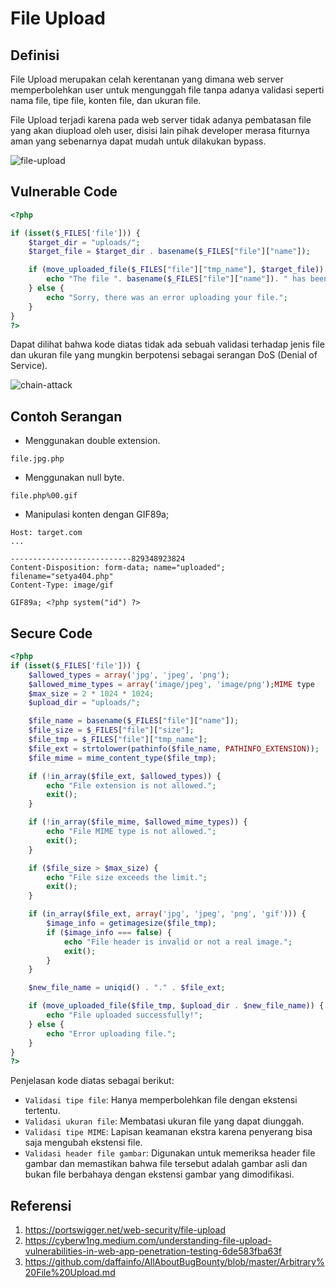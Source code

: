 # File Upload
## Definisi

File Upload merupakan celah kerentanan yang dimana web server memperbolehkan user untuk mengunggah file tanpa adanya validasi seperti nama file, tipe file, konten file, dan ukuran file.

File Upload terjadi karena pada web server tidak adanya pembatasan file yang akan diupload oleh user, disisi lain pihak developer merasa fiturnya aman yang sebenarnya dapat mudah untuk dilakukan bypass.

![file-upload](https://www.cobalt.io/hs-fs/hubfs/file-upload-vulnerabilities-example.png)

## Vulnerable Code

```php
<?php

if (isset($_FILES['file'])) {
    $target_dir = "uploads/";
    $target_file = $target_dir . basename($_FILES["file"]["name"]);

    if (move_uploaded_file($_FILES["file"]["tmp_name"], $target_file)) {
        echo "The file ". basename($_FILES["file"]["name"]). " has been uploaded.";
    } else {
        echo "Sorry, there was an error uploading your file.";
    }
}
?>
```

Dapat dilihat bahwa kode diatas tidak ada sebuah validasi terhadap jenis file dan ukuran file yang mungkin berpotensi sebagai serangan DoS (Denial of Service).

![chain-attack](https://pbs.twimg.com/media/F-FZQHabYAAqUhW?format=jpg&name=large)

## Contoh Serangan

- Menggunakan double extension.

```file.jpg.php```

- Menggunakan null byte.

```file.php%00.gif```

- Manipulasi konten dengan GIF89a;

```POST /images/upload/ HTTP/1.1
Host: target.com
...

---------------------------829348923824
Content-Disposition: form-data; name="uploaded"; filename="setya404.php"
Content-Type: image/gif

GIF89a; <?php system("id") ?>
```

## Secure Code

```php
<?php
if (isset($_FILES['file'])) {
    $allowed_types = array('jpg', 'jpeg', 'png');
    $allowed_mime_types = array('image/jpeg', 'image/png');MIME type
    $max_size = 2 * 1024 * 1024;
    $upload_dir = "uploads/";

    $file_name = basename($_FILES["file"]["name"]);
    $file_size = $_FILES["file"]["size"];
    $file_tmp = $_FILES["file"]["tmp_name"];
    $file_ext = strtolower(pathinfo($file_name, PATHINFO_EXTENSION));
    $file_mime = mime_content_type($file_tmp);

    if (!in_array($file_ext, $allowed_types)) {
        echo "File extension is not allowed.";
        exit();
    }

    if (!in_array($file_mime, $allowed_mime_types)) {
        echo "File MIME type is not allowed.";
        exit();
    }

    if ($file_size > $max_size) {
        echo "File size exceeds the limit.";
        exit();
    }

    if (in_array($file_ext, array('jpg', 'jpeg', 'png', 'gif'))) {
        $image_info = getimagesize($file_tmp);
        if ($image_info === false) {
            echo "File header is invalid or not a real image.";
            exit();
        }
    }

    $new_file_name = uniqid() . "." . $file_ext;

    if (move_uploaded_file($file_tmp, $upload_dir . $new_file_name)) {
        echo "File uploaded successfully!";
    } else {
        echo "Error uploading file.";
    }
}
?>

```

Penjelasan kode diatas sebagai berikut:
- `Validasi tipe file`: Hanya memperbolehkan file dengan ekstensi tertentu.
- `Validasi ukuran file`: Membatasi ukuran file yang dapat diunggah.
- `Validasi tipe MIME`: Lapisan keamanan ekstra karena penyerang bisa saja mengubah ekstensi file.
- `Validasi header file gambar`: Digunakan untuk memeriksa header file gambar dan memastikan bahwa file tersebut adalah gambar asli dan bukan file berbahaya dengan ekstensi gambar yang dimodifikasi.

## Referensi
1. https://portswigger.net/web-security/file-upload
2. https://cyberw1ng.medium.com/understanding-file-upload-vulnerabilities-in-web-app-penetration-testing-6de583fba63f
3. https://github.com/daffainfo/AllAboutBugBounty/blob/master/Arbitrary%20File%20Upload.md